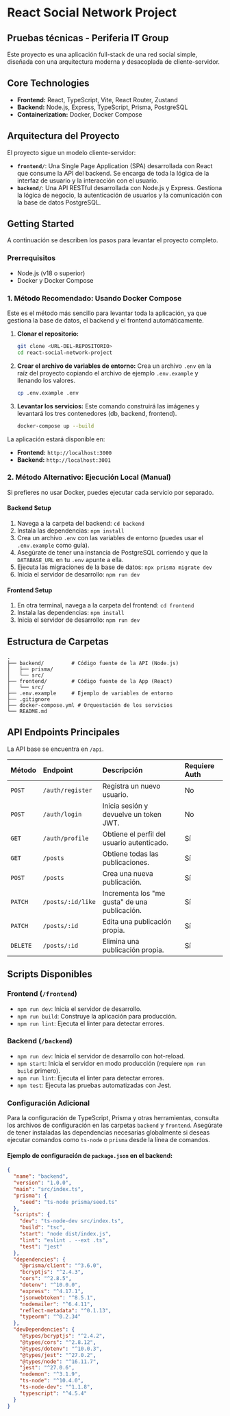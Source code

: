 # React Social Network Project
## Pruebas técnicas - Periferia IT Group

Este proyecto es una aplicación full-stack de una red social simple, diseñada con una arquitectura moderna y desacoplada de cliente-servidor.

## Core Technologies

- **Frontend:** React, TypeScript, Vite, React Router, Zustand
- **Backend:** Node.js, Express, TypeScript, Prisma, PostgreSQL
- **Containerization:** Docker, Docker Compose

## Arquitectura del Proyecto

El proyecto sigue un modelo cliente-servidor:

-   **`frontend/`**: Una Single Page Application (SPA) desarrollada con React que consume la API del backend. Se encarga de toda la lógica de la interfaz de usuario y la interacción con el usuario.
-   **`backend/`**: Una API RESTful desarrollada con Node.js y Express. Gestiona la lógica de negocio, la autenticación de usuarios y la comunicación con la base de datos PostgreSQL.

## Getting Started

A continuación se describen los pasos para levantar el proyecto completo.

### Prerrequisitos

-   Node.js (v18 o superior)
-   Docker y Docker Compose

### 1. Método Recomendado: Usando Docker Compose

Este es el método más sencillo para levantar toda la aplicación, ya que gestiona la base de datos, el backend y el frontend automáticamente.

1.  **Clonar el repositorio:**
    ```bash
    git clone <URL-DEL-REPOSITORIO>
    cd react-social-network-project
    ```

2.  **Crear el archivo de variables de entorno:**
    Crea un archivo `.env` en la raíz del proyecto copiando el archivo de ejemplo `.env.example` y llenando los valores.
    ```bash
    cp .env.example .env
    ```

3.  **Levantar los servicios:**
    Este comando construirá las imágenes y levantará los tres contenedores (db, backend, frontend).
    ```bash
    docker-compose up --build
    ```

La aplicación estará disponible en:
-   **Frontend:** `http://localhost:3000`
-   **Backend:** `http://localhost:3001`

### 2. Método Alternativo: Ejecución Local (Manual)

Si prefieres no usar Docker, puedes ejecutar cada servicio por separado.

#### Backend Setup

1.  Navega a la carpeta del backend: `cd backend`
2.  Instala las dependencias: `npm install`
3.  Crea un archivo `.env` con las variables de entorno (puedes usar el `.env.example` como guía).
4.  Asegúrate de tener una instancia de PostgreSQL corriendo y que la `DATABASE_URL` en tu `.env` apunte a ella.
5.  Ejecuta las migraciones de la base de datos: `npx prisma migrate dev`
6.  Inicia el servidor de desarrollo: `npm run dev`

#### Frontend Setup

1.  En otra terminal, navega a la carpeta del frontend: `cd frontend`
2.  Instala las dependencias: `npm install`
3.  Inicia el servidor de desarrollo: `npm run dev`

## Estructura de Carpetas

```
.
├── backend/         # Código fuente de la API (Node.js)
│   ├── prisma/
│   └── src/
├── frontend/        # Código fuente de la App (React)
│   └── src/
├── .env.example     # Ejemplo de variables de entorno
├── .gitignore
├── docker-compose.yml # Orquestación de los servicios
└── README.md
```

## API Endpoints Principales

La API base se encuentra en `/api`.

| Método  | Endpoint              | Descripción                                     | Requiere Auth |
| :------ | :-------------------- | :---------------------------------------------- | :------------ |
| `POST`  | `/auth/register`      | Registra un nuevo usuario.                      | No            |
| `POST`  | `/auth/login`         | Inicia sesión y devuelve un token JWT.          | No            |
| `GET`   | `/auth/profile`       | Obtiene el perfil del usuario autenticado.      | Sí            |
| `GET`   | `/posts`              | Obtiene todas las publicaciones.                | Sí            |
| `POST`  | `/posts`              | Crea una nueva publicación.                     | Sí            |
| `PATCH` | `/posts/:id/like`     | Incrementa los "me gusta" de una publicación.   | Sí            |
| `PATCH` | `/posts/:id`          | Edita una publicación propia.                   | Sí            |
| `DELETE`| `/posts/:id`          | Elimina una publicación propia.                 | Sí            |

## Scripts Disponibles

### Frontend (`/frontend`)

-   `npm run dev`: Inicia el servidor de desarrollo.
-   `npm run build`: Construye la aplicación para producción.
-   `npm run lint`: Ejecuta el linter para detectar errores.

### Backend (`/backend`)

-   `npm run dev`: Inicia el servidor de desarrollo con hot-reload.
-   `npm start`: Inicia el servidor en modo producción (requiere `npm run build` primero).
-   `npm run lint`: Ejecuta el linter para detectar errores.
-   `npm test`: Ejecuta las pruebas automatizadas con Jest.

### Configuración Adicional

Para la configuración de TypeScript, Prisma y otras herramientas, consulta los archivos de configuración en las carpetas `backend` y `frontend`. Asegúrate de tener instaladas las dependencias necesarias globalmente si deseas ejecutar comandos como `ts-node` o `prisma` desde la línea de comandos.

#### Ejemplo de configuración de `package.json` en el backend:

```json
{
  "name": "backend",
  "version": "1.0.0",
  "main": "src/index.ts",
  "prisma": {
    "seed": "ts-node prisma/seed.ts"
  },
  "scripts": {
    "dev": "ts-node-dev src/index.ts",
    "build": "tsc",
    "start": "node dist/index.js",
    "lint": "eslint . --ext .ts",
    "test": "jest"
  },
  "dependencies": {
    "@prisma/client": "^3.6.0",
    "bcryptjs": "^2.4.3",
    "cors": "^2.8.5",
    "dotenv": "^10.0.0",
    "express": "^4.17.1",
    "jsonwebtoken": "^8.5.1",
    "nodemailer": "^6.4.11",
    "reflect-metadata": "^0.1.13",
    "typeorm": "^0.2.34"
  },
  "devDependencies": {
    "@types/bcryptjs": "^2.4.2",
    "@types/cors": "^2.8.12",
    "@types/dotenv": "^10.0.3",
    "@types/jest": "^27.0.2",
    "@types/node": "^16.11.7",
    "jest": "^27.0.6",
    "nodemon": "^3.1.9",
    "ts-node": "^10.4.0",
    "ts-node-dev": "^1.1.8",
    "typescript": "^4.5.4"
  }
}
```